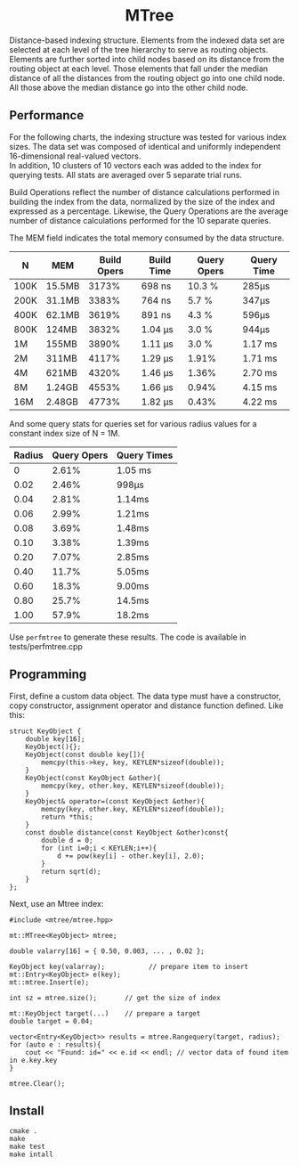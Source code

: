 # <center>MTree</center>

Distance-based indexing structure.
Elements from the indexed data set are selected at each level of the tree hierarchy to serve as routing objects.
Elements are further sorted into child nodes based on its distance from the routing object at each level.
Those elements that fall under the median distance of all the distances from the routing object go into one
child node.  All those above the median distance go into the other child node.  

## Performance

For the following charts, the indexing structure was tested for various index sizes.
The data set was composed of identical and uniformly independent 16-dimensional real-valued vectors.  
In addition, 10 clusters of 10 vectors each was added to the index for querying tests.
All stats are averaged over 5 separate trial runs.

Build Operations reflect the number of distance calculations performed in building the index from the data,
normalized by the size of the index and expressed as a percentage.  Likewise, the Query Operations are the
average number of distance calculations performed for the 10 separate queries. 

The MEM field indicates the total memory consumed by the data structure.

| N | MEM | Build Opers | Build Time | Query Opers |  Query Time |
|---|-----|-------------|------------|-------------|-------------|
| 100K | 15.5MB | 3173% |  698 ns    |  10.3 %  |  285&mu;s  |   
| 200K | 31.1MB | 3383% |  764 ns    |   5.7 %  |  347&mu;s  |
| 400K | 62.1MB | 3619% |  891 ns    |   4.3 %  |  596&mu;s  |
| 800K | 124MB  | 3832% | 1.04 &mu;s |   3.0 %  |  944&mu;s  |
|  1M  | 155MB  | 3890% | 1.11 &mu;s |   3.0 %  |  1.17 ms  |
|  2M  | 311MB  | 4117% | 1.29 &mu;s |   1.91%  |  1.71 ms  |
|  4M  | 621MB  | 4320% | 1.46 &mu;s |   1.36%  |  2.70 ms  |
|  8M  | 1.24GB | 4553% | 1.66 &mu;s |   0.94%  |  4.15 ms  |
|  16M | 2.48GB | 4773% | 1.82 &mu;s |   0.43%  |  4.22 ms  |


And some query stats for queries set for various radius values
for a constant index size of N = 1M. 


| Radius | Query Opers | Query Times |
|--------|-------------|-------------|
|  0     |  2.61%  |  1.05 ms  |
|  0.02  |  2.46%  |  998&mu;s  |
|  0.04  |  2.81%  |  1.14ms  |
|  0.06  |  2.99%  |  1.21ms  |
|  0.08  |  3.69%  |  1.48ms  |
|  0.10  |  3.38%  |  1.39ms  |
|  0.20  |  7.07%  |  2.85ms  |
|  0.40  |  11.7%  |  5.05ms  |
|  0.60  |  18.3%  |  9.00ms  |
|  0.80  |  25.7%  |  14.5ms  |
|  1.00  |  57.9%  |  18.2ms  |


Use `perfmtree` to generate these results.  The code is available in tests/perfmtree.cpp


## Programming


First, define a custom data object.
The data type must have a constructor, copy constructor, assignment operator and distance function defined.
Like this:

```
struct KeyObject {
	double key[16];
	KeyObject(){};
	KeyObject(const double key[]){
		memcpy(this->key, key, KEYLEN*sizeof(double));
	}
	KeyObject(const KeyObject &other){
		memcpy(key, other.key, KEYLEN*sizeof(double));
	}
	KeyObject& operator=(const KeyObject &other){
		memcpy(key, other.key, KEYLEN*sizeof(double));
		return *this;
	}
	const double distance(const KeyObject &other)const{
		double d = 0;
		for (int i=0;i < KEYLEN;i++){
			d += pow(key[i] - other.key[i], 2.0);
		}
		return sqrt(d);
	}
};
```

Next, use an Mtree index:

```
#include <mtree/mtree.hpp>

mt::MTree<KeyObject> mtree;

double valarry[16] = { 0.50, 0.003, ... , 0.02 };

KeyObject key(valarray);           // prepare item to insert
mt::Entry<KeyObject> e(key);
mt::mtree.Insert(e);

int sz = mtree.size();       // get the size of index

mt::KeyObject target(...)    // prepare a target
double target = 0.04;

vector<Entry<KeyObject>> results = mtree.Rangequery(target, radius);
for (auto e : results){
	cout << "Found: id=" << e.id << endl; // vector data of found item in e.key.key 
}

mtree.Clear();
```

## Install

```
cmake .
make
make test
make intall
```
